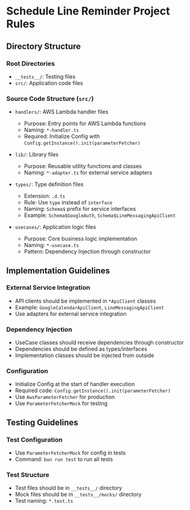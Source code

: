 
# Schedule Line Reminder Project Rules

## Directory Structure

### Root Directories
- `__tests__/`: Testing files
- `src/`: Application code files

### Source Code Structure (`src/`)
- `handlers/`: AWS Lambda handler files
  - Purpose: Entry points for AWS Lambda functions
  - Naming: `*-handler.ts`
  - Required: Initialize Config with `Config.getInstance().init(parameterFetcher)`

- `lib/`: Library files
  - Purpose: Reusable utility functions and classes
  - Naming: `*-adapter.ts` for external service adapters

- `types/`: Type definition files
  - Extension: `.d.ts`
  - Rule: Use `type` instead of `interface`
  - Naming: `Schema$` prefix for service interfaces
  - Example: `Schema$GoogleAuth`, `Schema$LineMessagingApiClient`

- `usecases/`: Application logic files
  - Purpose: Core business logic implementation
  - Naming: `*-usecase.ts`
  - Pattern: Dependency Injection through constructor

## Implementation Guidelines

### External Service Integration
- API clients should be implemented in `*ApiClient` classes
- Example: `GoogleCalendarApiClient`, `LineMessagingApiClient`
- Use adapters for external service integration

### Dependency Injection
- UseCase classes should receive dependencies through constructor
- Dependencies should be defined as types/interfaces
- Implementation classes should be injected from outside

### Configuration
- Initialize Config at the start of handler execution
- Required code: `Config.getInstance().init(parameterFetcher)`
- Use `AwsParameterFetcher` for production
- Use `ParameterFetcherMock` for testing

## Testing Guidelines

### Test Configuration
- Use `ParameterFetcherMock` for config in tests
- Command: `bun run test` to run all tests

### Test Structure
- Test files should be in `__tests__/` directory
- Mock files should be in `__tests__/mocks/` directory
- Test naming: `*.test.ts`
